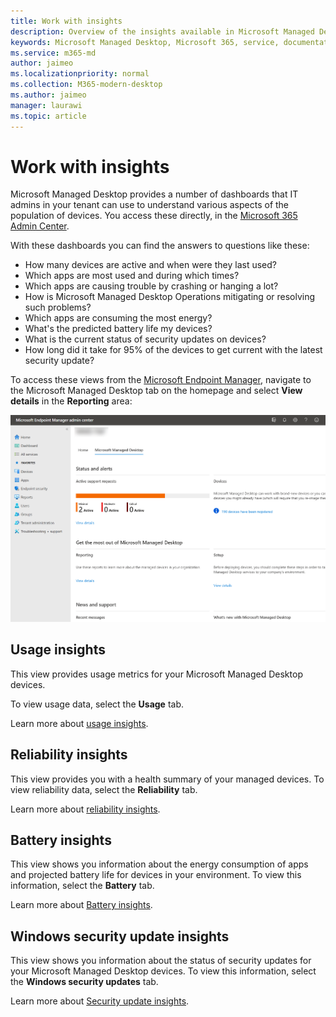 ```yaml
---
title: Work with insights
description: Overview of the insights available in Microsoft Managed Desktop
keywords: Microsoft Managed Desktop, Microsoft 365, service, documentation
ms.service: m365-md
author: jaimeo
ms.localizationpriority: normal
ms.collection: M365-modern-desktop
ms.author: jaimeo
manager: laurawi
ms.topic: article
---
```


# Work with insights

Microsoft Managed Desktop provides a number of dashboards that IT admins in your tenant can use to understand various aspects of the population of devices. You access these directly, in the [Microsoft 365 Admin Center](https://admin.microsoft.com/adminportal/home?previewoff=false#/microsoftmanageddesktop).

With these dashboards you can find the answers to questions like these:

- How many devices are active and when were they last used?
- Which apps are most used and during which times?
- Which apps are causing trouble by crashing or hanging a lot?
- How is Microsoft Managed Desktop Operations mitigating or resolving such problems?
- Which apps are consuming the most energy?
- What's the predicted battery life my devices?
- What is the current status of security updates on devices?
- How long did it take for 95% of the devices to get current with the latest security update?


To access these views from the [Microsoft Endpoint Manager](https://endpoint.microsoft.com/), navigate to the Microsoft Managed Desktop tab on the homepage and select **View details** in the **Reporting** area:


![Admin center main page with Reporting area in lower left and View details link](../../media/insights_main.png)


## Usage insights
This view provides usage metrics for your Microsoft Managed Desktop devices. 

To view usage data, select the **Usage** tab.

Learn more about [usage insights](usage-insights.md).

## Reliability insights
This view provides you with a health summary of your managed devices. To view reliability data, select the **Reliability** tab.

Learn more about [reliability insights](reliability-insights.md).

## Battery insights
This view shows you information about the energy consumption of apps and projected battery life for devices in your environment. To view this information, select the **Battery** tab.

Learn more about [Battery insights](battery-insights.md).

## Windows security update insights
This view shows you information about the status of security updates for your Microsoft Managed Desktop devices. To view this information, select the **Windows security updates** tab.

Learn more about [Security update insights](security-update-insights.md).
